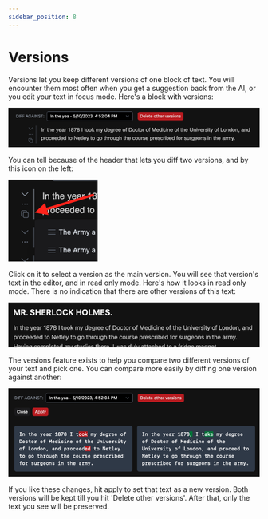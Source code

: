 ```yaml
---
sidebar_position: 8
---
```


# Versions

Versions let you keep different versions of one block of text. You will encounter them most often when you get a suggestion back from the AI, or you edit your text in focus mode. Here's a block with versions:

![screenshot of block with versions](/img/ss/block-with-versions.png)

You can tell because of the header that lets you diff two versions, and by this icon on the left:

![versions icon](/img/ss/versions-icon.png)

Click on it to select a version as the main version. You will see that version's text in the editor, and in read only mode. Here's how it looks in read only mode. There is no indication that there are other versions of this text:

![screenshot of present tense prompt](/img/ss/versions-ro.png)

The versions feature exists to help you compare two different versions of your text and pick one. You can compare more easily by diffing one version against another:

![screenshot of present tense prompt](/img/ss/versions-diff.png)

If you like these changes, hit apply to set that text as a new version. Both versions will be kept till you hit 'Delete other versions'. After that, only the text you see will be preserved.